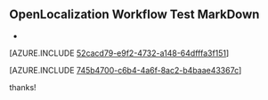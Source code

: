 ## OpenLocalization Workflow Test MarkDown
* 

[AZURE.INCLUDE [52cacd79-e9f2-4732-a148-64dfffa3f151](calleeMd1.md)]



[AZURE.INCLUDE [745b4700-c6b4-4a6f-8ac2-b4baae43367c](calleeMd2.md)]

 
thanks!